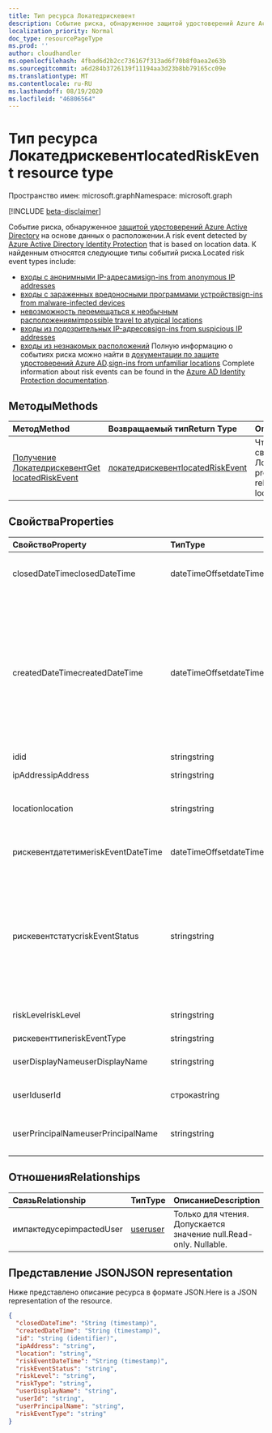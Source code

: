 ```yaml
---
title: Тип ресурса Локатедрискевент
description: Событие риска, обнаруженное защитой удостоверений Azure Active Directory на основе данных о расположении. К найденным относятся следующие типы событий риска.
localization_priority: Normal
doc_type: resourcePageType
ms.prod: ''
author: cloudhandler
ms.openlocfilehash: 4fbad6d2b2cc736167f313ad6f70b8f0aea2e63b
ms.sourcegitcommit: a6d284b3726139f11194aa3d23b8bb79165cc09e
ms.translationtype: MT
ms.contentlocale: ru-RU
ms.lasthandoff: 08/19/2020
ms.locfileid: "46806564"
---
```

# <a name="locatedriskevent-resource-type"></a><span data-ttu-id="a4584-104">Тип ресурса Локатедрискевент</span><span class="sxs-lookup"><span data-stu-id="a4584-104">locatedRiskEvent resource type</span></span>

<span data-ttu-id="a4584-105">Пространство имен: microsoft.graph</span><span class="sxs-lookup"><span data-stu-id="a4584-105">Namespace: microsoft.graph</span></span>

[!INCLUDE [beta-disclaimer](../../includes/beta-disclaimer.md)]

<span data-ttu-id="a4584-106">Событие риска, обнаруженное [защитой удостоверений Azure Active Directory](https://azure.microsoft.com/documentation/articles/active-directory-identityprotection/) на основе данных о расположении.</span><span class="sxs-lookup"><span data-stu-id="a4584-106">A risk event detected by [Azure Active Directory Identity Protection](https://azure.microsoft.com/documentation/articles/active-directory-identityprotection/) that is based on location data.</span></span> <span data-ttu-id="a4584-107">К найденным относятся следующие типы событий риска.</span><span class="sxs-lookup"><span data-stu-id="a4584-107">Located risk event types include:</span></span>
* [<span data-ttu-id="a4584-108">входы с анонимными IP-адресами</span><span class="sxs-lookup"><span data-stu-id="a4584-108">sign-ins from anonymous IP addresses</span></span>](anonymousipriskevent.md)
* [<span data-ttu-id="a4584-109">входы с зараженных вредоносными программами устройств</span><span class="sxs-lookup"><span data-stu-id="a4584-109">sign-ins from malware-infected devices</span></span>](malwareriskevent.md)
* [<span data-ttu-id="a4584-110">невозможность перемещаться к необычным расположениям</span><span class="sxs-lookup"><span data-stu-id="a4584-110">impossible travel to atypical locations</span></span>](impossibletravelriskevent.md)
* [<span data-ttu-id="a4584-111">входы из подозрительных IP-адресов</span><span class="sxs-lookup"><span data-stu-id="a4584-111">sign-ins from suspicious IP addresses</span></span>](suspiciousipriskevent.md)
* <span data-ttu-id="a4584-112">[входы из незнакомых расположений](unfamiliarlocationriskevent.md) Полную информацию о событиях риска можно найти в [документации по защите удостоверений Azure AD](https://azure.microsoft.com/documentation/articles/active-directory-identityprotection-risk-events-types/).</span><span class="sxs-lookup"><span data-stu-id="a4584-112">[sign-ins from unfamiliar locations](unfamiliarlocationriskevent.md) Complete information about risk events can be found in the [Azure AD Identity Protection documentation](https://azure.microsoft.com/documentation/articles/active-directory-identityprotection-risk-events-types/).</span></span>


## <a name="methods"></a><span data-ttu-id="a4584-113">Методы</span><span class="sxs-lookup"><span data-stu-id="a4584-113">Methods</span></span>

| <span data-ttu-id="a4584-114">Метод</span><span class="sxs-lookup"><span data-stu-id="a4584-114">Method</span></span>           | <span data-ttu-id="a4584-115">Возвращаемый тип</span><span class="sxs-lookup"><span data-stu-id="a4584-115">Return Type</span></span>    |<span data-ttu-id="a4584-116">Описание</span><span class="sxs-lookup"><span data-stu-id="a4584-116">Description</span></span>|
|:---------------|:--------|:----------|
|[<span data-ttu-id="a4584-117">Получение Локатедрискевент</span><span class="sxs-lookup"><span data-stu-id="a4584-117">Get locatedRiskEvent</span></span>](../api/locatedriskevent-get.md) | [<span data-ttu-id="a4584-118">локатедрискевент</span><span class="sxs-lookup"><span data-stu-id="a4584-118">locatedRiskEvent</span></span>](locatedriskevent.md) |<span data-ttu-id="a4584-119">Чтение свойств и связей объекта Локатедрискевент.</span><span class="sxs-lookup"><span data-stu-id="a4584-119">Read properties and relationships of locatedRiskEvent object.</span></span>|

## <a name="properties"></a><span data-ttu-id="a4584-120">Свойства</span><span class="sxs-lookup"><span data-stu-id="a4584-120">Properties</span></span>
| <span data-ttu-id="a4584-121">Свойство</span><span class="sxs-lookup"><span data-stu-id="a4584-121">Property</span></span>     | <span data-ttu-id="a4584-122">Тип</span><span class="sxs-lookup"><span data-stu-id="a4584-122">Type</span></span>   |<span data-ttu-id="a4584-123">Описание</span><span class="sxs-lookup"><span data-stu-id="a4584-123">Description</span></span>|
|:---------------|:--------|:----------|
|<span data-ttu-id="a4584-124">closedDateTime</span><span class="sxs-lookup"><span data-stu-id="a4584-124">closedDateTime</span></span>|<span data-ttu-id="a4584-125">dateTimeOffset</span><span class="sxs-lookup"><span data-stu-id="a4584-125">dateTimeOffset</span></span>| <span data-ttu-id="a4584-126">Дата и время закрытия события риска</span><span class="sxs-lookup"><span data-stu-id="a4584-126">The date and time that the risk event was closed</span></span>|
|<span data-ttu-id="a4584-127">createdDateTime</span><span class="sxs-lookup"><span data-stu-id="a4584-127">createdDateTime</span></span>|<span data-ttu-id="a4584-128">dateTimeOffset</span><span class="sxs-lookup"><span data-stu-id="a4584-128">dateTimeOffset</span></span>| <span data-ttu-id="a4584-129">Дата и время создания события риска.</span><span class="sxs-lookup"><span data-stu-id="a4584-129">The date and time that the risk event was created.</span></span> <span data-ttu-id="a4584-130">Он всегда больше или равен значению DateTime самого события риска.</span><span class="sxs-lookup"><span data-stu-id="a4584-130">This is always greater than or equal to the datetime of the risk event itself.</span></span> <span data-ttu-id="a4584-131">Это правильное свойство, используемое в качестве фильтра при запросе событий риска.</span><span class="sxs-lookup"><span data-stu-id="a4584-131">This is the correct property to use as a filter when querying risk events.</span></span>|
|<span data-ttu-id="a4584-132">id</span><span class="sxs-lookup"><span data-stu-id="a4584-132">id</span></span>|<span data-ttu-id="a4584-133">string</span><span class="sxs-lookup"><span data-stu-id="a4584-133">string</span></span>| <span data-ttu-id="a4584-134">Только для чтения</span><span class="sxs-lookup"><span data-stu-id="a4584-134">Read-only</span></span>|
|<span data-ttu-id="a4584-135">ipAddress</span><span class="sxs-lookup"><span data-stu-id="a4584-135">ipAddress</span></span>|<span data-ttu-id="a4584-136">string</span><span class="sxs-lookup"><span data-stu-id="a4584-136">string</span></span>| <span data-ttu-id="a4584-137">IP-адрес входа</span><span class="sxs-lookup"><span data-stu-id="a4584-137">The IP address of the sign-in</span></span>|
|<span data-ttu-id="a4584-138">location</span><span class="sxs-lookup"><span data-stu-id="a4584-138">location</span></span>|<span data-ttu-id="a4584-139">string</span><span class="sxs-lookup"><span data-stu-id="a4584-139">string</span></span>| <span data-ttu-id="a4584-140">Расположение, подключенное к IP-адресу входа</span><span class="sxs-lookup"><span data-stu-id="a4584-140">The location attached to the IP address of the sign-in</span></span>|
|<span data-ttu-id="a4584-141">рискевентдатетиме</span><span class="sxs-lookup"><span data-stu-id="a4584-141">riskEventDateTime</span></span>|<span data-ttu-id="a4584-142">dateTimeOffset</span><span class="sxs-lookup"><span data-stu-id="a4584-142">dateTimeOffset</span></span>| <span data-ttu-id="a4584-143">Дата и время возникновения события риска</span><span class="sxs-lookup"><span data-stu-id="a4584-143">The date and time when the risk event occurred</span></span>|
|<span data-ttu-id="a4584-144">рискевентстатус</span><span class="sxs-lookup"><span data-stu-id="a4584-144">riskEventStatus</span></span>|<span data-ttu-id="a4584-145">string</span><span class="sxs-lookup"><span data-stu-id="a4584-145">string</span></span>| <span data-ttu-id="a4584-146">Возможные значения: `active`, `remediated`, `dismissedAsFixed`, `dismissedAsFalsePositive`, `dismissedAsIgnore`, `loginBlocked`, `closedMfaAuto`, `closedMultipleReasons`.</span><span class="sxs-lookup"><span data-stu-id="a4584-146">Possible values are: `active`, `remediated`, `dismissedAsFixed`, `dismissedAsFalsePositive`, `dismissedAsIgnore`, `loginBlocked`, `closedMfaAuto`, `closedMultipleReasons`.</span></span>|
|<span data-ttu-id="a4584-147">riskLevel</span><span class="sxs-lookup"><span data-stu-id="a4584-147">riskLevel</span></span>|<span data-ttu-id="a4584-148">string</span><span class="sxs-lookup"><span data-stu-id="a4584-148">string</span></span>| <span data-ttu-id="a4584-149">Возможные значения: `low`, `medium`, `high`.</span><span class="sxs-lookup"><span data-stu-id="a4584-149">Possible values are: `low`, `medium`, `high`.</span></span>|
|<span data-ttu-id="a4584-150">рискевенттипе</span><span class="sxs-lookup"><span data-stu-id="a4584-150">riskEventType</span></span>|<span data-ttu-id="a4584-151">string</span><span class="sxs-lookup"><span data-stu-id="a4584-151">string</span></span>| <span data-ttu-id="a4584-152">Тип риска</span><span class="sxs-lookup"><span data-stu-id="a4584-152">The type of risk</span></span>|
|<span data-ttu-id="a4584-153">userDisplayName</span><span class="sxs-lookup"><span data-stu-id="a4584-153">userDisplayName</span></span>|<span data-ttu-id="a4584-154">string</span><span class="sxs-lookup"><span data-stu-id="a4584-154">string</span></span>| <span data-ttu-id="a4584-155">Имя пользователя под угрозой</span><span class="sxs-lookup"><span data-stu-id="a4584-155">The name of the user at risk</span></span>|
|<span data-ttu-id="a4584-156">userId</span><span class="sxs-lookup"><span data-stu-id="a4584-156">userId</span></span>|<span data-ttu-id="a4584-157">строка</span><span class="sxs-lookup"><span data-stu-id="a4584-157">string</span></span>| <span data-ttu-id="a4584-158">Идентификатор пользователя, который подвергается риску</span><span class="sxs-lookup"><span data-stu-id="a4584-158">The id of the user at risk</span></span>|
|<span data-ttu-id="a4584-159">userPrincipalName</span><span class="sxs-lookup"><span data-stu-id="a4584-159">userPrincipalName</span></span>|<span data-ttu-id="a4584-160">string</span><span class="sxs-lookup"><span data-stu-id="a4584-160">string</span></span>| <span data-ttu-id="a4584-161">Имя участника пользователя, который подвергается риску</span><span class="sxs-lookup"><span data-stu-id="a4584-161">The user principal name of the user at risk</span></span>|

## <a name="relationships"></a><span data-ttu-id="a4584-162">Отношения</span><span class="sxs-lookup"><span data-stu-id="a4584-162">Relationships</span></span>
| <span data-ttu-id="a4584-163">Связь</span><span class="sxs-lookup"><span data-stu-id="a4584-163">Relationship</span></span> | <span data-ttu-id="a4584-164">Тип</span><span class="sxs-lookup"><span data-stu-id="a4584-164">Type</span></span>   |<span data-ttu-id="a4584-165">Описание</span><span class="sxs-lookup"><span data-stu-id="a4584-165">Description</span></span>|
|:---------------|:--------|:----------|
|<span data-ttu-id="a4584-166">импактедусер</span><span class="sxs-lookup"><span data-stu-id="a4584-166">impactedUser</span></span>|[<span data-ttu-id="a4584-167">user</span><span class="sxs-lookup"><span data-stu-id="a4584-167">user</span></span>](user.md)| <span data-ttu-id="a4584-p104">Только для чтения. Допускается значение null.</span><span class="sxs-lookup"><span data-stu-id="a4584-p104">Read-only. Nullable.</span></span>|

## <a name="json-representation"></a><span data-ttu-id="a4584-170">Представление JSON</span><span class="sxs-lookup"><span data-stu-id="a4584-170">JSON representation</span></span>

<span data-ttu-id="a4584-171">Ниже представлено описание ресурса в формате JSON.</span><span class="sxs-lookup"><span data-stu-id="a4584-171">Here is a JSON representation of the resource.</span></span>

<!-- {
  "blockType": "resource",
  "optionalProperties": [

  ],
   "abstract": true,
   "keyProperty": "id",
   "baseType":"microsoft.graph.identityRiskEvent",
  "@odata.type": "microsoft.graph.locatedRiskEvent"
}-->

```json
{
  "closedDateTime": "String (timestamp)",
  "createdDateTime": "String (timestamp)",
  "id": "string (identifier)",
  "ipAddress": "string",
  "location": "string",
  "riskEventDateTime": "String (timestamp)",
  "riskEventStatus": "string",
  "riskLevel": "string",
  "riskType": "string",
  "userDisplayName": "string",
  "userId": "string",
  "userPrincipalName": "string",
  "riskEventType": "string"
}

```

<!-- uuid: 8fcb5dbc-d5aa-4681-8e31-b001d5168d79
2015-10-25 14:57:30 UTC -->
<!--
{
  "type": "#page.annotation",
  "description": "locatedRiskEvent resource",
  "keywords": "",
  "section": "documentation",
  "tocPath": "",
  "suppressions": []
}
-->
